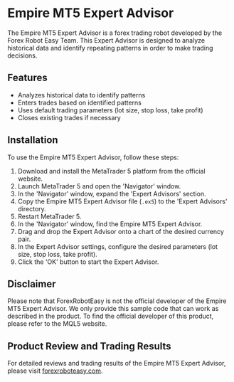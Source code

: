 # Empire MT5 Expert Advisor

The Empire MT5 Expert Advisor is a forex trading robot developed by the Forex Robot Easy Team. This Expert Advisor is designed to analyze historical data and identify repeating patterns in order to make trading decisions.

## Features

- Analyzes historical data to identify patterns
- Enters trades based on identified patterns
- Uses default trading parameters (lot size, stop loss, take profit)
- Closes existing trades if necessary

## Installation

To use the Empire MT5 Expert Advisor, follow these steps:

1. Download and install the MetaTrader 5 platform from the official website.
2. Launch MetaTrader 5 and open the 'Navigator' window.
3. In the 'Navigator' window, expand the 'Expert Advisors' section.
4. Copy the Empire MT5 Expert Advisor file (`.ex5`) to the 'Expert Advisors' directory.
5. Restart MetaTrader 5.
6. In the 'Navigator' window, find the Empire MT5 Expert Advisor.
7. Drag and drop the Expert Advisor onto a chart of the desired currency pair.
8. In the Expert Advisor settings, configure the desired parameters (lot size, stop loss, take profit).
9. Click the 'OK' button to start the Expert Advisor.

## Disclaimer

Please note that ForexRobotEasy is not the official developer of the Empire MT5 Expert Advisor. We only provide this sample code that can work as described in the product. To find the official developer of this product, please refer to the MQL5 website.

## Product Review and Trading Results

For detailed reviews and trading results of the Empire MT5 Expert Advisor, please visit [forexroboteasy.com](https://forexroboteasy.com/forex-robot-review/review-empire-mt5-a-professional-forex-traders-perspective/).
